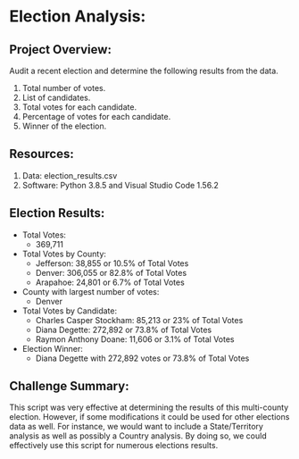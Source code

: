 # Election Analysis:

## Project Overview:
Audit a recent election and determine the following results from the data.

1. Total number of votes.
2. List of candidates.
3. Total votes for each candidate.
4. Percentage of votes for each candidate.
5. Winner of the election.

## Resources:
1. Data:
   election_results.csv
2. Software: 
   Python 3.8.5 and Visual Studio Code 1.56.2

## Election Results:
- Total Votes:
  - 369,711
- Total Votes by County:
  - Jefferson: 38,855 or 10.5% of Total Votes
  - Denver: 306,055 or 82.8% of Total Votes
  - Arapahoe: 24,801 or 6.7% of Total Votes
- County with largest number of votes:
  - Denver
- Total Votes by Candidate:
  - Charles Casper Stockham: 85,213 or 23% of Total Votes
  - Diana Degette: 272,892 or 73.8% of Total Votes
  - Raymon Anthony Doane: 11,606 or 3.1% of Total Votes
- Election Winner:
  - Diana Degette with 272,892 votes or 73.8% of Total Votes

## Challenge Summary:

This script was very effective at determining the results of this multi-county election. However, if some modifications it could be used for other elections data as well. For instance, we would want to include a State/Territory analysis as well as possibly a Country analysis. By doing so, we could effectively use this script for numerous elections results.